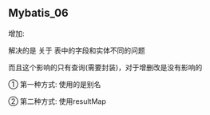 ## Mybatis_06

增加: 

解决的是 关于 表中的字段和实体不同的问题

而且这个影响的只有查询(需要封装)，对于增删改是没有影响的

①  第一种方式: 使用的是别名

②  第二种方式: 使用resultMap
